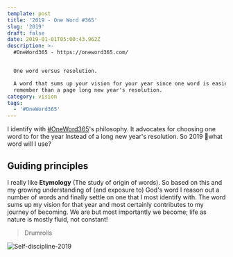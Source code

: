 ```yaml
---
template: post
title: '2019 - One Word #365'
slug: '2019'
draft: false
date: 2019-01-01T05:00:43.962Z
description: >-
  #OneWord365 - https://oneword365.com/


  One word versus resolution.

  A word that sums up your vision for your year since one word is easier to
  remember than a page long new year's resolution.
category: vision
tags:
  - '#OneWord365'
---
```

I identify with [\#OneWord365](https://oneword365.com/)'s philosophy. It advocates for choosing one word to for the year Instead of a long new year's resolution.
So 2019 🤔what word will I use?

## Guiding principles

I really like **Etymology** (The study of origin of words). So based on this and my growing understanding of (and exposure to) God's word I reason out a number of words and finally settle on one that I most identify with. The word sums up my vision for that year and most certainly contributes to my journey of becoming. We are but most importantly we become; life as nature is mostly fluid, not constant!

> Drumrolls

![Self-discipline-2019](../media/2019.png "Self-discipline-2019")
